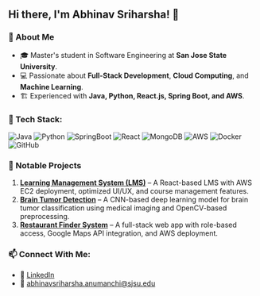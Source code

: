 
<!--
**Abhinav-Sriharsha/Abhinav-Sriharsha** is a ✨ _special_ ✨ repository because its `README.md` (this file) appears on your GitHub profile.

Here are some ideas to get you started:

- 🔭 I’m currently working on ...
- 🌱 I’m currently learning ...
- 👯 I’m looking to collaborate on ...
- 🤔 I’m looking for help with ...
- 💬 Ask me about ...
- 📫 How to reach me: ...
- 😄 Pronouns: ...
- ⚡ Fun fact: ...
-->
## Hi there, I'm Abhinav Sriharsha! 👋

### 🚀 About Me
- 🎓 Master's student in Software Engineering at **San Jose State University**.
- 💻 Passionate about **Full-Stack Development**, **Cloud Computing**, and **Machine Learning**.
- 🏗️ Experienced with **Java, Python, React.js, Spring Boot, and AWS**.


### 🔨 Tech Stack:
![Java](https://img.shields.io/badge/Java-%23ED8B00.svg?style=flat&logo=openjdk&logoColor=white)
![Python](https://img.shields.io/badge/Python-3670A0?style=flat&logo=python&logoColor=ffdd54)
![SpringBoot](https://img.shields.io/badge/SpringBoot-%236DB33F.svg?style=flat&logo=springboot&logoColor=white)
![React](https://img.shields.io/badge/React-%2361DAFB.svg?style=flat&logo=react&logoColor=black)
![MongoDB](https://img.shields.io/badge/MongoDB-%2347A248.svg?style=flat&logo=mongodb&logoColor=white)
![AWS](https://img.shields.io/badge/AWS-%23FF9900.svg?style=flat&logo=amazon-aws&logoColor=white)
![Docker](https://img.shields.io/badge/Docker-%230db7ed.svg?style=flat&logo=docker&logoColor=white)
![GitHub](https://img.shields.io/badge/GitHub-181717?style=flat&logo=github&logoColor=white)

### 📂 Notable Projects
1. **[Learning Management System (LMS)](https://github.com/Abhinav-Sriharsha/LMS)** – A React-based LMS with AWS EC2 deployment, optimized UI/UX, and course management features.
2. **[Brain Tumor Detection](https://github.com/Abhinav-Sriharsha/Brain-Tumor)** – A CNN-based deep learning model for brain tumor classification using medical imaging and OpenCV-based preprocessing.
3. **[Restaurant Finder System](https://github.com/your-repo-link)** – A full-stack web app with role-based access, Google Maps API integration, and AWS deployment.


### 📫 Connect With Me:
- 💼 [LinkedIn](https://www.linkedin.com/in/abhinav-sriharsha-122b74266)
- 📧 abhinavsriharsha.anumanchi@sjsu.edu
